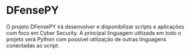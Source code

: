 # DFensePY

O projeto DFensePY irá desenvolver e disponibilizar scripts e aplicações com foco em Cyber Security.
A principal linguagem  utilizada em todo o projeto será Python com possível utilização de outras linguagens conectadas ao script.
